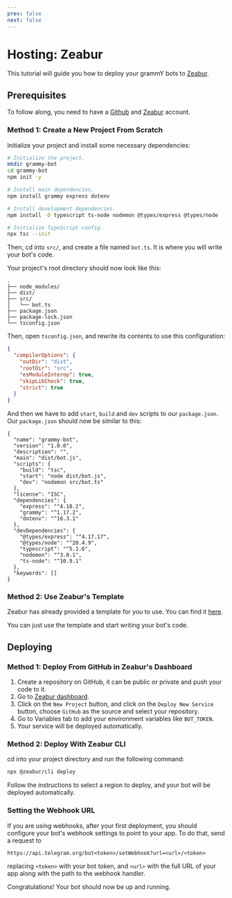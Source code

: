 ```yaml
---
prev: false
next: false
---
```


# Hosting: Zeabur

This tutorial will guide you how to deploy your grammY bots to [Zeabur](https://zeabur.com/).

## Prerequisites

To follow along, you need to have a [Github](https://github.com) and [Zeabur](https://zeabur.com/) account.

### Method 1: Create a New Project From Scratch

Initialize your project and install some necessary dependencies:

```sh
# Initialize the project.
mkdir grammy-bot
cd grammy-bot
npm init -y

# Install main dependencies.
npm install grammy express dotenv

# Install development dependencies.
npm install -D typescript ts-node nodemon @types/express @types/node

# Initialize TypeScript config.
npx tsc --init
```

Then, cd into `src/`, and create a file named `bot.ts`. 
It is where you will write your bot's code.

Your project's root directory should now look like this:

```asciiart:no-line-numbers
.
├── node_modules/
├── dist/
├── src/
│   └── bot.ts
├── package.json
├── package-lock.json
└── tsconfig.json
```

Then, open `tsconfig.json`, and rewrite its contents to use this configuration:

```json
{
  "compilerOptions": {
    "outDir": "dist",
    "rootDir": "src",
    "esModuleInterop": true,
    "skipLibCheck": true,
    "strict": true
  }
}
```

And then we have to add `start`, `build` and `dev` scripts to our `package.json`.
Our `package.json` should now be similar to this:

```json{6-10}
{
  "name": "grammy-bot",
  "version": "1.0.0",
  "description": "",
  "main": "dist/bot.js",
  "scripts": {
    "build": "tsc",
    "start": "node dist/bot.js",
    "dev": "nodemon src/bot.ts"
  },
  "license": "ISC",
  "dependencies": {
    "express": "^4.18.2",
    "grammy": "^1.17.2",
    "dotenv": "^16.3.1"
  },
  "devDependencies": {
    "@types/express": "^4.17.17",
    "@types/node": "^20.4.9",
    "typescript": "^5.1.6",
    "nodemon": "^3.0.1",
    "ts-node": "^10.9.1"
  },
  "keywords": []
}
```

### Method 2: Use Zeabur's Template

Zeabur has already provided a template for you to use.
You can find it [here](https://github.com/zeabur/telegram-bot-starter).

You can just use the template and start writing your bot's code.

## Deploying

### Method 1: Deploy From GitHub in Zeabur's Dashboard

1. Create a repository on GitHub, it can be public or private and push your code to it.
2. Go to [Zeabur dashboard](https://dash.zeabur.com).
3. Click on the `New Project` button, and click on the `Deploy New Service` button, choose `GitHub` as the source and select your repository.
4. Go to Variables tab to add your environment variables like `BOT_TOKEN`.
5. Your service will be deployed automatically.

### Method 2: Deploy With Zeabur CLI

cd into your project directory and run the following command:

```sh
npx @zeabur/cli deploy
```

Follow the instructions to select a region to deploy, and your bot will be deployed automatically.

### Setting the Webhook URL

If you are using webhooks, after your first deployment, you should configure your bot's webhook settings to point to your app.
To do that, send a request to

```text
https://api.telegram.org/bot<token>/setWebhook?url=<url>/<token>
```

replacing `<token>` with your bot token, and `<url>` with the full URL of your app along with the path to the webhook handler.

Congratulations!
Your bot should now be up and running.
